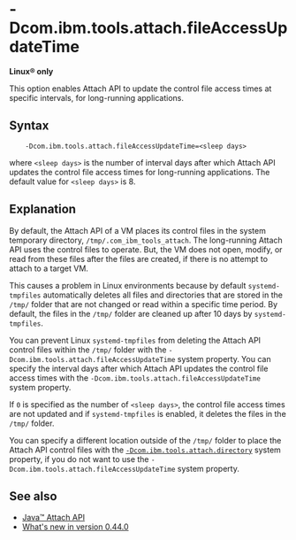 <!--
* Copyright (c) 2017, 2025 IBM Corp. and others
*
* This program and the accompanying materials are made
* available under the terms of the Eclipse Public License 2.0
* which accompanies this distribution and is available at
* https://www.eclipse.org/legal/epl-2.0/ or the Apache
* License, Version 2.0 which accompanies this distribution and
* is available at https://www.apache.org/licenses/LICENSE-2.0.
*
* This Source Code may also be made available under the
* following Secondary Licenses when the conditions for such
* availability set forth in the Eclipse Public License, v. 2.0
* are satisfied: GNU General Public License, version 2 with
* the GNU Classpath Exception [1] and GNU General Public
* License, version 2 with the OpenJDK Assembly Exception [2].
*
* [1] https://www.gnu.org/software/classpath/license.html
* [2] https://openjdk.org/legal/assembly-exception.html
*
* SPDX-License-Identifier: EPL-2.0 OR Apache-2.0 OR GPL-2.0-only WITH Classpath-exception-2.0 OR GPL-2.0-only WITH OpenJDK-assembly-exception-1.0
-->

# -Dcom.ibm.tools.attach.fileAccessUpdateTime

**Linux&reg; only**

This option enables Attach API to update the control file access times at specific intervals, for long-running applications.

## Syntax

        -Dcom.ibm.tools.attach.fileAccessUpdateTime=<sleep days>

where `<sleep days>` is the number of interval days after which Attach API updates the control file access times for long-running applications. The default value for `<sleep days>` is 8.

## Explanation

By default, the Attach API of a VM places its control files in the system temporary directory, `/tmp/.com_ibm_tools_attach`. The long-running Attach API uses the control files to operate. But, the VM does not open, modify, or read from these files after the files are created, if there is no attempt to attach to a target VM.

This causes a problem in Linux environments because by default `systemd-tmpfiles` automatically deletes all files and directories that are stored in the `/tmp/` folder that are not changed or read within a specific time period. By default, the files in the `/tmp/` folder are cleaned up after 10 days by `systemd-tmpfiles`.

You can prevent Linux `systemd-tmpfiles` from deleting the Attach API control files within the `/tmp/` folder with the `-Dcom.ibm.tools.attach.fileAccessUpdateTime` system property. You can specify the interval days after which Attach API updates the control file access times with the `-Dcom.ibm.tools.attach.fileAccessUpdateTime` system property.

If `0` is specified as the number of `<sleep days>`, the control file access times are not updated and if `systemd-tmpfiles` is enabled, it deletes the files in the `/tmp/` folder.

You can specify a different location outside of the `/tmp/` folder to place the Attach API control files with the [`-Dcom.ibm.tools.attach.directory`](dcomibmtoolsattachdirectory.md) system property, if you do not want to use the `-Dcom.ibm.tools.attach.fileAccessUpdateTime` system property.

## See also

- [Java&trade; Attach API](attachapi.md)
- [What's new in version 0.44.0](version0.44.md#new-system-property-added-to-prevent-the-deletion-of-the-attach-api-control-files-within-the-tmp-folder)


<!-- ==== END OF TOPIC ==== dcomibmtoolsattachfileaccessupdatetime.md ==== -->

